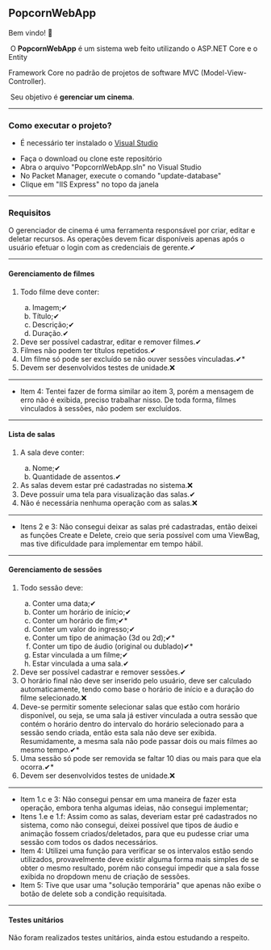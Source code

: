 <h2>PopcornWebApp</h2>

Bem vindo! :popcorn:

​	O <strong>PopcornWebApp</strong> é um sistema web feito utilizando o ASP.NET Core e o Entity 

Framework Core no padrão de projetos de software MVC (Model-View-Controller). 

​	Seu objetivo é <strong>gerenciar um cinema</strong>.

<hr>

<h3>Como executar o projeto?</h3>

<ul>
  <li>É necessário ter instalado o <a href="https://visualstudio.microsoft.com/pt-br/downloads/">Visual Studio</a></p></li>
  <li>Faça o download ou clone este repositório</li>
  <li>Abra o arquivo "PopcornWebApp.sln" no Visual Studio</li>
  <li>No Packet Manager, execute o comando "update-database"</li>
  <li>Clique em "IIS Express" no topo da janela</li>
</ul>  

<hr>

<h3>Requisitos</h3>

O gerenciador de cinema é uma ferramenta responsável por criar, editar e deletar
recursos. As operações devem ficar disponíveis apenas após o usuário efetuar o login
com as credenciais de gerente.&#10004;

<hr>

<h4>Gerenciamento de filmes</h4>

<ol>
    <li>Todo filme deve conter:</li>
    	<ol type="a">
            <li>Imagem;&#10004;</li>
            <li>Título;&#10004;</li>
            <li>Descrição;&#10004;</li>
            <li>Duração.&#10004;</li>
    </ol>
    <li>Deve ser possível cadastrar, editar e remover filmes.&#10004;</li>
    <li>Filmes não podem ter títulos repetidos.&#10004;</li>
    <li>Um filme só pode ser excluído se não ouver sessões vinculadas.&#10004*</li>
    <li>Devem ser desenvolvidos testes de unidade.❌</li>
</ol>

<hr>

* Item 4: Tentei fazer de forma similar ao item 3, porém a mensagem de erro não é exibida, preciso trabalhar nisso. De toda forma, filmes vinculados à sessões, não podem ser excluídos.

<hr>

<h4>Lista de salas</h4>

<ol>
    <li>A sala deve conter:</li>
    	<ol type="a">
            <li>Nome;&#10004;</li>
            <li>Quantidade de assentos.&#10004;</li>
    </ol>
    <li>As salas devem estar pré cadastradas no sistema.❌</li>
    <li>Deve possuir uma tela para visualização das salas.&#10004;</li>
    <li>Não é necessária nenhuma operação com as salas.❌</li>
</ol>

<hr>

* Itens 2 e 3: Não consegui deixar as salas pré cadastradas, então deixei as funções Create e Delete, creio que seria possível com uma ViewBag, mas tive dificuldade para implementar em tempo hábil.

<hr>

<h4>Gerenciamento de sessões</h4>

<ol>
    <li>Todo sessão deve:</li>
    	<ol type="a">
            <li>Conter uma data;&#10004;</li>
            <li>Conter um horário de início;&#10004;</li>
            <li>Conter um horário de fim;&#10004;*</li>
            <li>Conter um valor do ingresso;&#10004;</li>
            <li>Conter um tipo de animação (3d ou 2d);&#10004;*</li>
            <li>Conter um tipo de áudio (original ou dublado)&#10004;*</li>
            <li>Estar vinculada a um filme;&#10004;</li>
            <li>Estar vinculada a uma sala.&#10004;</li>
    </ol>
    <li>Deve ser possível cadastrar e remover sessões.&#10004;</li>
    <li>O horário final não deve ser inserido pelo usuário, deve ser calculado
automaticamente, tendo como base o horário de início e a duração do filme
selecionado.❌</li>
    <li>Deve-se permitir somente selecionar salas que estão com horário disponível, ou
seja, se uma sala já estiver vinculada a outra sessão que contém o horário dentro
do intervalo do horário selecionado para a sessão sendo criada, então esta sala
não deve ser exibida. Resumidamente, a mesma sala não pode passar dois ou
mais filmes ao mesmo tempo.&#10004;*</li>
    <li>Uma sessão só pode ser removida se faltar 10 dias ou mais para que ela ocorra.&#10004;*</li>
    <li>Devem ser desenvolvidos testes de unidade.❌</li>
</ol>

<hr>

* Item 1.c e 3: Não consegui pensar em uma maneira de fazer esta operação, embora tenha algumas ideias, não consegui implementar;
* Itens 1.e e 1.f: Assim como as salas, deveriam estar pré cadastrados no sistema, como não consegui, deixei possível que tipos de áudio e animação fossem criados/deletados, para que eu pudesse criar uma sessão com todos os dados necessários.
* Item 4: Utilizei uma função para verificar se os intervalos estão sendo utilizados, provavelmente deve existir alguma forma mais simples de se obter o mesmo resultado, porém não consegui impedir que a sala fosse exibida no dropdown menu de criação de sessões.
* Item 5: Tive que usar uma "solução temporária" que apenas não exibe o botão de delete sob a condição requisitada.

<hr>

<h4>Testes unitários</h4>

Não foram realizados testes unitários, ainda estou estudando a respeito.

